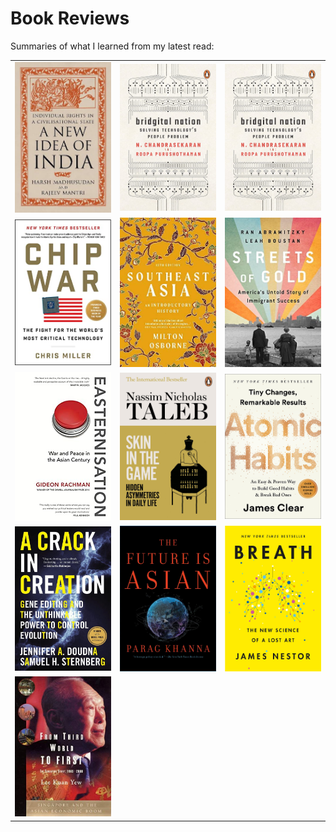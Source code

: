 # Book Reviews

Summaries of what I learned from my latest read:

| | | |
|:-:|:-:|:-:|
|<a href="./bookreviews/anewideaofindia/anewideaofindia.html"><img width="256" src="./bookreviews/anewideaofindia/anewideaofindia.jpg"></a>|<a href="./bookreviews/Bridgital/bridgital.html"><img width="256" src="./bookreviews/Bridgital/bridgital.jpg"></a>|<a href="./bookreviews/Bridgital/bridgital.html"><img width="256" src="./bookreviews/Bridgital/bridgital.jpg"></a>| 
|<a href="./bookreviews/chipwar/chipwar.html"><img width="256" src="./bookreviews/chipwar/chipwar.jpeg"></a>|<a href="./bookreviews/southeastasia/seasia.html"><img width="256" src="./bookreviews/southeastasia/seasia.jpg"></a>|<a href="./bookreviews/streetsofgold/streetsofgold.html"><img width="256" src="./bookreviews/streetsofgold/streetsofgold.jpg"></a>|
|<a href="./bookreviews/easternisation/easternisation.html"><img width="256" src="./bookreviews/easternisation/easternisation.jpeg"></a>|<a href="./bookreviews/skininthegame/skininthegame.html"><img width="256" src="./bookreviews/skininthegame/skininthegame.jpeg"></a>|<a href="./bookreviews/atomichabits/atomichabits.html"><img width="256" src="./bookreviews/atomichabits/atomichabits.jpeg"></a>|
|<a href="./bookreviews/crispr/crispr.html"><img width="256" src="./bookreviews/crispr/crispr_cover.jpeg"></a>|<a href="./bookreviews/future_is_asian/futureisasian.html"><img width="256" src="./bookreviews/future_is_asian/future_is_asian.jpeg"></a>|<a href="./bookreviews/breath/breath.html"><img width="256" src="./bookreviews/breath/breath_cover.jpeg"></a>|
|<a href="./bookreviews/fromthirdworldtofirst/thirdworldtofirst.html"><img width="256" src="./bookreviews/fromthirdworldtofirst/thirdworldtofirst.jpg">|||
